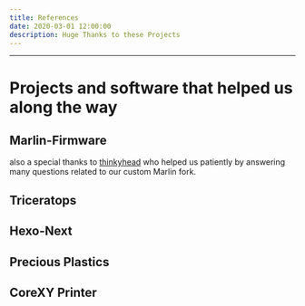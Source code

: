 ```yaml
---
title: References 
date: 2020-03-01 12:00:00
description: Huge Thanks to these Projects
---
```


--------
# Projects and software that helped us along the way

## Marlin-Firmware
also a special thanks to [thinkyhead](https://github.com/thinkyhead) who helped us patiently by answering many questions related to our custom Marlin fork.

## Triceratops

## Hexo-Next

## Precious Plastics

## CoreXY Printer

